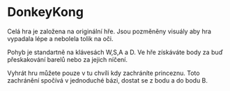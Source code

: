 # DonkeyKong

Celá hra je založena na originální hře. Jsou pozměněny visuály aby hra vypadala lépe a nebolela tolik na oči.

Pohyb je standartně na klávesách W,S,A a D. Ve hře získáváte body za buď přeskakování barelů nebo za jejich níčení.

Vyhrát hru můžete pouze v tu chvíli kdy zachráníte princeznu. Toto zachránění spočívá v jednoduché bázi, dostat se z bodu a do bodu B.
